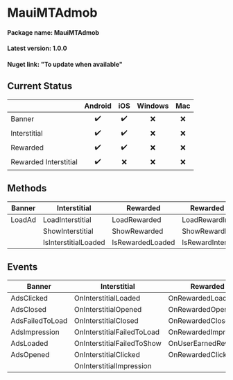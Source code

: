 # MauiMTAdmob

#### Package name: MauiMTAdmob
#### Latest version: 1.0.0
#### Nuget link: "To update when available"

## Current Status

|                       | **Android** | **iOS** | **Windows** | **Mac** |
|-----------------------|:-------------:|:---------:|:---------:|:---------:|
| Banner                |     :heavy_check_mark:     |   :heavy_check_mark:      |    :x:  |    :x:  |
| Interstitial          |     :heavy_check_mark:     |  :heavy_check_mark:       |    :x:  |    :x:  |
| Rewarded              |    :heavy_check_mark:    |    :heavy_check_mark:     |    :x:  |    :x:  |
| Rewarded Interstitial |   :heavy_check_mark:    |    :x:  |    :x:  |    :x:  |


## Methods
| **Banner** | **Interstitial**     | **Rewarded**     | **Rewarded Interstitial**  |
|:----------:|--------------------|----------------|--------------------------|
| LoadAd     | LoadInterstitial     | LoadRewarded     | LoadRewardInterstitial     |
|            | ShowInterstitial     | ShowRewarded     | ShowRewardInterstitial     |
|            | IsInterstitialLoaded | IsRewardedLoaded | IsRewardInterstitialLoaded |


## Events
| **Banner**      | **Interstitial**           | **Rewarded**         | **Rewarded Interstitial** |
|-----------------|----------------------------|----------------------|---------------------------|
| AdsClicked      | OnInterstitialLoaded       | OnRewardedLoaded     | OnRewardedLoaded          |
| AdsClosed       | OnInterstitialOpened       | OnRewardedOpened     | OnRewardedOpened          |
| AdsFailedToLoad | OnInterstitialClosed       | OnRewardedClosed     | OnRewardedClosed          |
| AdsImpression   | OnInterstitialFailedToLoad | OnRewardedImpression | OnRewardedImpression      |
| AdsLoaded       | OnInterstitialFailedToShow | OnUserEarnedReward   | OnUserEarnedReward        |
| AdsOpened       | OnInterstitialClicked      | OnRewardedClicked    | OnRewardedClicked         |
|                 | OnInterstitialImpression   |  |       |
